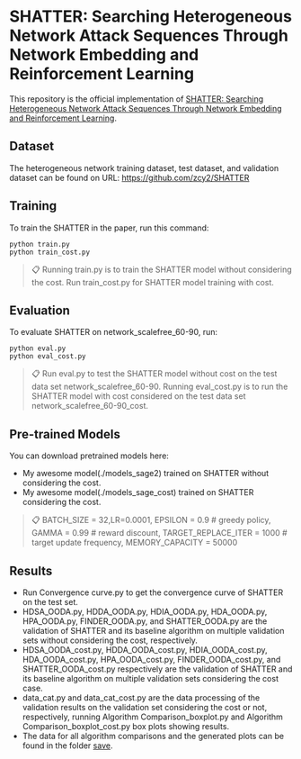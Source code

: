 

# SHATTER: Searching Heterogeneous Network Attack Sequences Through Network Embedding and Reinforcement Learning

This repository is the official implementation of [SHATTER: Searching Heterogeneous Network Attack Sequences Through Network Embedding and Reinforcement Learning](). 

## Dataset
The heterogeneous network training dataset, test dataset, and validation dataset can be found on URL: https://github.com/zcy2/SHATTER
## Training

To train the SHATTER in the paper, run this command:

```train
python train.py
python train_cost.py
```

>📋  Running train.py is to train the SHATTER model without considering the cost. Run train_cost.py for SHATTER model training with cost.

## Evaluation

To evaluate SHATTER on network_scalefree_60-90, run:

```eval
python eval.py 
python eval_cost.py
```

>📋  Run eval.py to test the SHATTER model without cost on the test data set network_scalefree_60-90. Running eval_cost.py is to run the SHATTER model with cost considered on the test data set network_scalefree_60-90_cost.

## Pre-trained Models

You can download pretrained models here:

- My awesome model(./models_sage2) trained on SHATTER without considering the cost.
- My awesome model(./models_sage_cost) trained on SHATTER considering the cost.

>📋  BATCH_SIZE = 32,LR=0.0001, EPSILON = 0.9 # greedy policy, GAMMA = 0.99 # reward discount, TARGET_REPLACE_ITER = 1000   # target update frequency, MEMORY_CAPACITY = 50000
## Results

- Run Convergence curve.py to get the convergence curve of SHATTER on the test set.
- HDSA_OODA.py, HDDA_OODA.py, HDIA_OODA.py, HDA_OODA.py, HPA_OODA.py, FINDER_OODA.py, and SHATTER_OODA.py are the validation of SHATTER and its baseline algorithm on multiple validation sets without considering the cost, respectively.
- HDSA_OODA_cost.py, HDDA_OODA_cost.py, HDIA_OODA_cost.py, HDA_OODA_cost.py, HPA_OODA_cost.py, FINDER_OODA_cost.py, and SHATTER_OODA_cost.py respectively are the validation of SHATTER and its baseline algorithm on multiple validation sets considering the cost case.
- data_cat.py and data_cat_cost.py are the data processing of the validation results on the validation set considering the cost or not, respectively, running Algorithm Comparison_boxplot.py and Algorithm Comparison_boxplot_cost.py box plots showing results.
- The data for all algorithm comparisons and the generated plots can be found in the folder [save]().